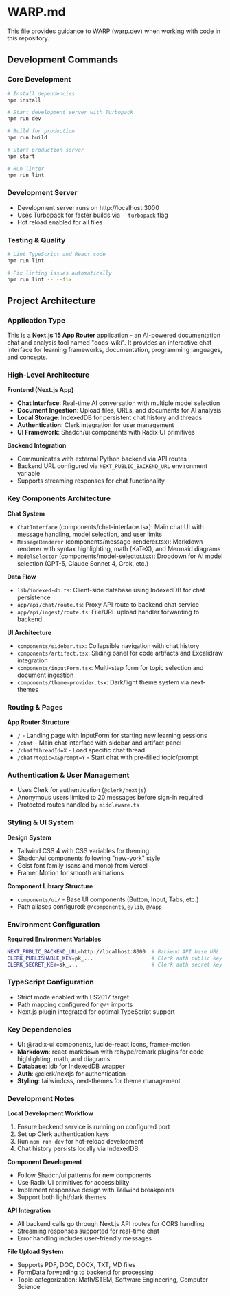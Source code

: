# WARP.md

This file provides guidance to WARP (warp.dev) when working with code in this repository.

## Development Commands

### Core Development
```bash
# Install dependencies
npm install

# Start development server with Turbopack
npm run dev

# Build for production
npm run build

# Start production server
npm start

# Run linter
npm run lint
```

### Development Server
- Development server runs on http://localhost:3000
- Uses Turbopack for faster builds via `--turbopack` flag
- Hot reload enabled for all files

### Testing & Quality
```bash
# Lint TypeScript and React code
npm run lint

# Fix linting issues automatically
npm run lint -- --fix
```

## Project Architecture

### Application Type
This is a **Next.js 15 App Router** application - an AI-powered documentation chat and analysis tool named "docs-wiki". It provides an interactive chat interface for learning frameworks, documentation, programming languages, and concepts.

### High-Level Architecture

**Frontend (Next.js App)**
- **Chat Interface**: Real-time AI conversation with multiple model selection
- **Document Ingestion**: Upload files, URLs, and documents for AI analysis
- **Local Storage**: IndexedDB for persistent chat history and threads
- **Authentication**: Clerk integration for user management
- **UI Framework**: Shadcn/ui components with Radix UI primitives

**Backend Integration**
- Communicates with external Python backend via API routes
- Backend URL configured via `NEXT_PUBLIC_BACKEND_URL` environment variable
- Supports streaming responses for chat functionality

### Key Components Architecture

**Chat System**
- `ChatInterface` (components/chat-interface.tsx): Main chat UI with message handling, model selection, and user limits
- `MessageRenderer` (components/message-renderer.tsx): Markdown renderer with syntax highlighting, math (KaTeX), and Mermaid diagrams
- `ModelSelector` (components/model-selector.tsx): Dropdown for AI model selection (GPT-5, Claude Sonnet 4, Grok, etc.)

**Data Flow**
- `lib/indexed-db.ts`: Client-side database using IndexedDB for chat persistence
- `app/api/chat/route.ts`: Proxy API route to backend chat service
- `app/api/ingest/route.ts`: File/URL upload handler forwarding to backend

**UI Architecture**
- `components/sidebar.tsx`: Collapsible navigation with chat history
- `components/artifact.tsx`: Sliding panel for code artifacts and Excalidraw integration  
- `components/inputForm.tsx`: Multi-step form for topic selection and document ingestion
- `components/theme-provider.tsx`: Dark/light theme system via next-themes

### Routing & Pages

**App Router Structure**
- `/` - Landing page with InputForm for starting new learning sessions
- `/chat` - Main chat interface with sidebar and artifact panel
- `/chat?threadId=X` - Load specific chat thread
- `/chat?topic=X&prompt=Y` - Start chat with pre-filled topic/prompt

### Authentication & User Management
- Uses Clerk for authentication (`@clerk/nextjs`)
- Anonymous users limited to 20 messages before sign-in required
- Protected routes handled by `middleware.ts`

### Styling & UI System

**Design System**
- Tailwind CSS 4 with CSS variables for theming
- Shadcn/ui components following "new-york" style
- Geist font family (sans and mono) from Vercel
- Framer Motion for smooth animations

**Component Library Structure**
- `components/ui/` - Base UI components (Button, Input, Tabs, etc.)
- Path aliases configured: `@/components`, `@/lib`, `@/app`

### Environment Configuration

**Required Environment Variables**
```bash
NEXT_PUBLIC_BACKEND_URL=http://localhost:8000  # Backend API base URL
CLERK_PUBLISHABLE_KEY=pk_...                   # Clerk auth public key  
CLERK_SECRET_KEY=sk_...                        # Clerk auth secret key
```

### TypeScript Configuration
- Strict mode enabled with ES2017 target
- Path mapping configured for `@/*` imports
- Next.js plugin integrated for optimal TypeScript support

### Key Dependencies
- **UI**: @radix-ui components, lucide-react icons, framer-motion
- **Markdown**: react-markdown with rehype/remark plugins for code highlighting, math, and diagrams
- **Database**: idb for IndexedDB wrapper
- **Auth**: @clerk/nextjs for authentication
- **Styling**: tailwindcss, next-themes for theme management

### Development Notes

**Local Development Workflow**
1. Ensure backend service is running on configured port
2. Set up Clerk authentication keys
3. Run `npm run dev` for hot-reload development
4. Chat history persists locally via IndexedDB

**Component Development**
- Follow Shadcn/ui patterns for new components
- Use Radix UI primitives for accessibility
- Implement responsive design with Tailwind breakpoints
- Support both light/dark themes

**API Integration**
- All backend calls go through Next.js API routes for CORS handling
- Streaming responses supported for real-time chat
- Error handling includes user-friendly messages

**File Upload System**
- Supports PDF, DOC, DOCX, TXT, MD files
- FormData forwarding to backend for processing
- Topic categorization: Math/STEM, Software Engineering, Computer Science
